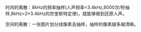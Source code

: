 时间的离散：8kHz的频率抽样\(人声频率&lt;3.4kHz,8000次/秒抽样,8kHz&gt;2\*3.4kHz的奈奎斯特定律\)，就能够做到还原人声。

空间的离散：一张图片划分成像素去抽样，抽样的像素越多越清晰。

